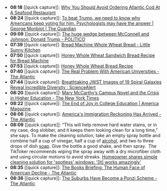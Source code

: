 - **08:18** [[quick capture]]:  [Why You Should Avoid Ordering Atlantic Cod At A Seafood Restaurant](https://www.tastingtable.com/1500293/avoid-atlantic-cod-seafood-restaurants/)
- **08:24** [[quick capture]]:  [To beat Trump, we need to know why Americans keep voting for him. Psychologists may have the answer | George Monbiot | The Guardian](https://www.theguardian.com/commentisfree/2024/jan/29/donald-trump-americans-us-culture-republican)
- **09:09** [[quick capture]]:  [The huge wedge between McConnell and Johnson: Donald Trump - POLITICO](https://www.politico.com/news/2024/01/29/mcconnell-johnson-trump-border-ukraine-deal-00138165)
- **07:39** [[quick capture]]:  [Bread Machine Whole Wheat Bread - Little Sunny Kitchen](https://littlesunnykitchen.com/whole-wheat-bread-machine-recipe/)
- **07:50** [[quick capture]]:  [Honey Whole Wheat Sandwich Bread Recipe for Bread Machine](https://www.100daysofrealfood.com/honey-whole-wheat-sandwich-bread/)
- **07:53** [[quick capture]]:  [Honey Whole Wheat Bread Recipe](https://www.allrecipes.com/recipe/6799/honey-whole-wheat-bread/)
- **07:40** [[quick capture]]:  [The Real Problem With American Universities - The Atlantic](https://www.theatlantic.com/technology/archive/2024/01/dei-universities-are-broken/677288/)
- **07:44** [[quick capture]]:  [Breathtaking JWST Images of 19 Spiral Galaxies Reveal Incredible Diversity : ScienceAlert](https://www.sciencealert.com/breathtaking-jwst-images-of-19-spiral-galaxies-reveal-incredible-diversity)
- **08:20** [[quick capture]]:  [Mary McCarthy’s Campus Novel and the Crisis in Higher Education - The New York Times](https://www.nytimes.com/2024/01/31/books/review/mary-mccarthy-groves-of-academe-campus-novel-crisis.html)
- **08:22** [[quick capture]]:  [The End of Joy in College Education | America Magazine](https://www.americamagazine.org/faith/2024/01/29/college-education-vocation-profession-247033)
- **08:06** [[quick capture]]:  [America's Immigration Reckoning Has Arrived - The Atlantic](https://www.theatlantic.com/books/archive/2024/01/jonathan-blitzer-everyone-who-is-gone-is-here-immigration/677301/)
- **08:09** [[quick capture]]: “This will help remove hard water stains, or in my case, dog slobber, and it keeps them looking clean for a long time,” she says.  To make the cleaning solution, take an empty spray bottle and combine half a cup of vinegar, half a cup of [alcohol](https://www.thecooldown.com/shop/best-sustainable-drinks/ "Cheers to these sustainable drinks"), and two to three drops of dish [soap](https://www.thecooldown.com/shop/best-clean-hand-soap/ "Top clean hand soaps for non-toxic hand washing"). Give the bottle a good shake, and then spray.   The TikToker recommends wiping the spray away with a dry microfiber cloth and using circular motions to avoid streaks. [Homeowner shares simple cleaning solution for 'spotless' windows: '[It] works amazingly'](https://www.thecooldown.com/green-home/diy-window-cleaning-spray-vinegar-alcohol/)
- **08:35** [[quick capture]]:  [The Books Briefing: The Human Face of American Decline - The Atlantic](https://www.theatlantic.com/newsletters/archive/2024/01/books-briefing-american-decline-alex-kotlowitz/677258/)
- **08:36** [[quick capture]]:  [The Suburbs Have Become a Ponzi Scheme - The Atlantic](https://www.theatlantic.com/books/archive/2024/01/benjamin-herold-disillusioned-suburbs/677229/)